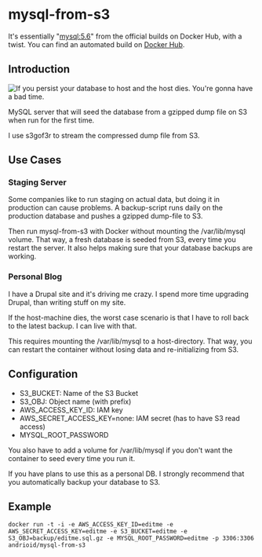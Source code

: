 # mysql-from-s3

It's essentially "[mysql:5.6](https://registry.hub.docker.com/_/mysql/)" from the official builds on Docker Hub, with a twist. You can find an automated build on [Docker Hub](https://registry.hub.docker.com/u/andrioid/mysql-from-s3/).

## Introduction

![If you persist your database to host and the host dies. You're gonna have a bad time.](http://i.imgur.com/8ZY9RkG.jpg)

MySQL server that will seed the database from a gzipped dump file on S3 when run for the first time.

I use s3gof3r to stream the compressed dump file from S3.

## Use Cases


### Staging Server
Some companies like to run staging on actual data, but doing it in production can cause problems. A backup-script runs daily on the production database and pushes a gzipped dump-file to S3.

Then run mysql-from-s3 with Docker without mounting the /var/lib/mysql volume. That way, a fresh database is seeded from S3, every time you restart the server. It also helps making sure that your database backups are working.


### Personal Blog
I have a Drupal site and it's driving me crazy. I spend more time upgrading Drupal, than writing stuff on my site. 

If the host-machine dies, the worst case scenario is that I have to roll back to the latest backup. I can live with that.

This requires mounting the /var/lib/mysql to a host-directory. That way, you can restart the container without losing data and re-initializing from S3.

## Configuration

- S3_BUCKET: Name of the S3 Bucket
- S3_OBJ: Object name (with prefix)
- AWS_ACCESS_KEY_ID: IAM key
- AWS_SECRET_ACCESS_KEY=none: IAM secret (has to have S3 read access)
- MYSQL_ROOT_PASSWORD

You also have to add a volume for /var/lib/mysql if you don't want the container to seed every time you run it.

If you have plans to use this as a personal DB. I strongly recommend that you automatically backup your database to S3.

## Example

``docker run -t -i -e AWS_ACCESS_KEY_ID=editme -e AWS_SECRET_ACCESS_KEY=editme -e S3_BUCKET=editme -e S3_OBJ=backup/editme.sql.gz -e MYSQL_ROOT_PASSWORD=editme -p 3306:3306 andrioid/mysql-from-s3``

